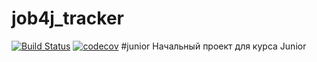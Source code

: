 # job4j_tracker
[![Build Status](https://travis-ci.org/AlekseySapsay/job4j_tracker.svg?branch=master)](https://travis-ci.org/AlekseySapsay/job4j_tracker)
[![codecov](https://codecov.io/gh/AlekseySapsay/job4j_tracker/branch/master/graph/badge.svg)](https://codecov.io/gh/AlekseySapsay/job4j_tracker)
#junior
Начальный проект для курса Junior